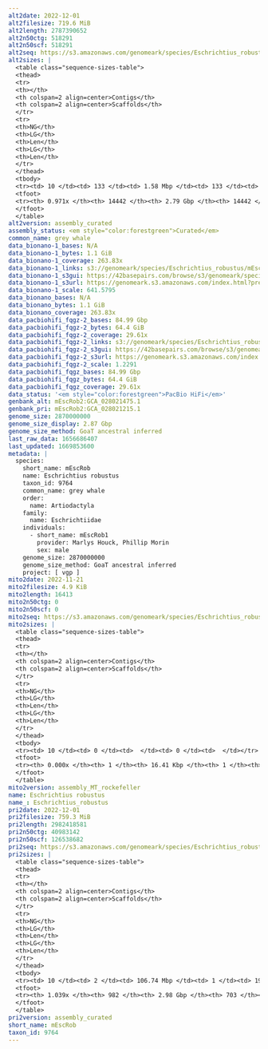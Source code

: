 ```yaml
---
alt2date: 2022-12-01
alt2filesize: 719.6 MiB
alt2length: 2787390652
alt2n50ctg: 518291
alt2n50scf: 518291
alt2seq: https://s3.amazonaws.com/genomeark/species/Eschrichtius_robustus/mEscRob2/assembly_curated/mEscRob2.alt.cur.20221201.fasta.gz
alt2sizes: |
  <table class="sequence-sizes-table">
  <thead>
  <tr>
  <th></th>
  <th colspan=2 align=center>Contigs</th>
  <th colspan=2 align=center>Scaffolds</th>
  </tr>
  <tr>
  <th>NG</th>
  <th>LG</th>
  <th>Len</th>
  <th>LG</th>
  <th>Len</th>
  </tr>
  </thead>
  <tbody>
  <tr><td> 10 </td><td> 133 </td><td> 1.58 Mbp </td><td> 133 </td><td> 1.58 Mbp </td></tr>  <tr><td> 20 </td><td> 351 </td><td> 1.11 Mbp </td><td> 351 </td><td> 1.11 Mbp </td></tr>  <tr><td> 30 </td><td> 650 </td><td> 0.84 Mbp </td><td> 650 </td><td> 0.84 Mbp </td></tr>  <tr><td> 40 </td><td> 1033 </td><td> 0.67 Mbp </td><td> 1033 </td><td> 0.67 Mbp </td></tr>  <tr style="background-color:#cccccc;"><td> 50 </td><td> 1524 </td><td> 0.52 Mbp </td><td> 1524 </td><td> 0.52 Mbp </td></tr>  <tr><td> 60 </td><td> 2161 </td><td> 390.56 Kbp </td><td> 2161 </td><td> 390.56 Kbp </td></tr>  <tr><td> 70 </td><td> 3050 </td><td> 267.60 Kbp </td><td> 3050 </td><td> 267.60 Kbp </td></tr>  <tr><td> 80 </td><td> 4432 </td><td> 156.52 Kbp </td><td> 4432 </td><td> 156.52 Kbp </td></tr>  <tr><td> 90 </td><td> 7568 </td><td> 52.68 Kbp </td><td> 7568 </td><td> 52.68 Kbp </td></tr>  <tr><td> 100 </td><td> 0 </td><td>  </td><td> 0 </td><td>  </td></tr>  </tbody>
  <tfoot>
  <tr><th> 0.971x </th><th> 14442 </th><th> 2.79 Gbp </th><th> 14442 </th><th> 2.79 Gbp </th></tr>
  </tfoot>
  </table>
alt2version: assembly_curated
assembly_status: <em style="color:forestgreen">Curated</em>
common_name: grey whale
data_bionano-1_bases: N/A
data_bionano-1_bytes: 1.1 GiB
data_bionano-1_coverage: 263.83x
data_bionano-1_links: s3://genomeark/species/Eschrichtius_robustus/mEscRob1/genomic_data/bionano/<br>
data_bionano-1_s3gui: https://42basepairs.com/browse/s3/genomeark/species/Eschrichtius_robustus/mEscRob1/genomic_data/bionano/
data_bionano-1_s3url: https://genomeark.s3.amazonaws.com/index.html?prefix=species/Eschrichtius_robustus/mEscRob1/genomic_data/bionano/
data_bionano-1_scale: 641.5795
data_bionano_bases: N/A
data_bionano_bytes: 1.1 GiB
data_bionano_coverage: 263.83x
data_pacbiohifi_fqgz-2_bases: 84.99 Gbp
data_pacbiohifi_fqgz-2_bytes: 64.4 GiB
data_pacbiohifi_fqgz-2_coverage: 29.61x
data_pacbiohifi_fqgz-2_links: s3://genomeark/species/Eschrichtius_robustus/mEscRob2/genomic_data/pacbio_hifi/<br>
data_pacbiohifi_fqgz-2_s3gui: https://42basepairs.com/browse/s3/genomeark/species/Eschrichtius_robustus/mEscRob2/genomic_data/pacbio_hifi/
data_pacbiohifi_fqgz-2_s3url: https://genomeark.s3.amazonaws.com/index.html?prefix=species/Eschrichtius_robustus/mEscRob2/genomic_data/pacbio_hifi/
data_pacbiohifi_fqgz-2_scale: 1.2291
data_pacbiohifi_fqgz_bases: 84.99 Gbp
data_pacbiohifi_fqgz_bytes: 64.4 GiB
data_pacbiohifi_fqgz_coverage: 29.61x
data_status: '<em style="color:forestgreen">PacBio HiFi</em>'
genbank_alt: mEscRob2:GCA_028021475.1
genbank_pri: mEscRob2:GCA_028021215.1
genome_size: 2870000000
genome_size_display: 2.87 Gbp
genome_size_method: GoaT ancestral inferred
last_raw_data: 1656686407
last_updated: 1669853600
metadata: |
  species:
    short_name: mEscRob
    name: Eschrichtius robustus
    taxon_id: 9764
    common_name: grey whale
    order:
      name: Artiodactyla
    family:
      name: Eschrichtiidae
    individuals:
      - short_name: mEscRob1
        provider: Marlys Houck, Phillip Morin
        sex: male
    genome_size: 2870000000
    genome_size_method: GoaT ancestral inferred
    project: [ vgp ]
mito2date: 2022-11-21
mito2filesize: 4.9 KiB
mito2length: 16413
mito2n50ctg: 0
mito2n50scf: 0
mito2seq: https://s3.amazonaws.com/genomeark/species/Eschrichtius_robustus/mEscRob2/assembly_MT_rockefeller/mEscRob2.MT.20221121.fasta.gz
mito2sizes: |
  <table class="sequence-sizes-table">
  <thead>
  <tr>
  <th></th>
  <th colspan=2 align=center>Contigs</th>
  <th colspan=2 align=center>Scaffolds</th>
  </tr>
  <tr>
  <th>NG</th>
  <th>LG</th>
  <th>Len</th>
  <th>LG</th>
  <th>Len</th>
  </tr>
  </thead>
  <tbody>
  <tr><td> 10 </td><td> 0 </td><td>  </td><td> 0 </td><td>  </td></tr>  <tr><td> 20 </td><td> 0 </td><td>  </td><td> 0 </td><td>  </td></tr>  <tr><td> 30 </td><td> 0 </td><td>  </td><td> 0 </td><td>  </td></tr>  <tr><td> 40 </td><td> 0 </td><td>  </td><td> 0 </td><td>  </td></tr>  <tr style="background-color:#cccccc;"><td> 50 </td><td> 0 </td><td style="background-color:#ff8888;">  </td><td> 0 </td><td style="background-color:#ff8888;">  </td></tr>  <tr><td> 60 </td><td> 0 </td><td>  </td><td> 0 </td><td>  </td></tr>  <tr><td> 70 </td><td> 0 </td><td>  </td><td> 0 </td><td>  </td></tr>  <tr><td> 80 </td><td> 0 </td><td>  </td><td> 0 </td><td>  </td></tr>  <tr><td> 90 </td><td> 0 </td><td>  </td><td> 0 </td><td>  </td></tr>  <tr><td> 100 </td><td> 0 </td><td>  </td><td> 0 </td><td>  </td></tr>  </tbody>
  <tfoot>
  <tr><th> 0.000x </th><th> 1 </th><th> 16.41 Kbp </th><th> 1 </th><th> 16.41 Kbp </th></tr>
  </tfoot>
  </table>
mito2version: assembly_MT_rockefeller
name: Eschrichtius robustus
name_: Eschrichtius_robustus
pri2date: 2022-12-01
pri2filesize: 759.3 MiB
pri2length: 2982418581
pri2n50ctg: 40983142
pri2n50scf: 126538682
pri2seq: https://s3.amazonaws.com/genomeark/species/Eschrichtius_robustus/mEscRob2/assembly_curated/mEscRob2.pri.cur.20221201.fasta.gz
pri2sizes: |
  <table class="sequence-sizes-table">
  <thead>
  <tr>
  <th></th>
  <th colspan=2 align=center>Contigs</th>
  <th colspan=2 align=center>Scaffolds</th>
  </tr>
  <tr>
  <th>NG</th>
  <th>LG</th>
  <th>Len</th>
  <th>LG</th>
  <th>Len</th>
  </tr>
  </thead>
  <tbody>
  <tr><td> 10 </td><td> 2 </td><td> 106.74 Mbp </td><td> 1 </td><td> 190.21 Mbp </td></tr>  <tr><td> 20 </td><td> 5 </td><td> 88.75 Mbp </td><td> 3 </td><td> 152.77 Mbp </td></tr>  <tr><td> 30 </td><td> 8 </td><td> 77.16 Mbp </td><td> 4 </td><td> 147.58 Mbp </td></tr>  <tr><td> 40 </td><td> 12 </td><td> 66.95 Mbp </td><td> 6 </td><td> 139.74 Mbp </td></tr>  <tr style="background-color:#cccccc;"><td> 50 </td><td> 18 </td><td style="background-color:#88ff88;"> 40.98 Mbp </td><td> 9 </td><td style="background-color:#88ff88;"> 126.54 Mbp </td></tr>  <tr><td> 60 </td><td> 26 </td><td> 29.73 Mbp </td><td> 11 </td><td> 114.12 Mbp </td></tr>  <tr><td> 70 </td><td> 37 </td><td> 22.16 Mbp </td><td> 14 </td><td> 100.89 Mbp </td></tr>  <tr><td> 80 </td><td> 55 </td><td> 11.39 Mbp </td><td> 17 </td><td> 86.87 Mbp </td></tr>  <tr><td> 90 </td><td> 126 </td><td> 2.09 Mbp </td><td> 20 </td><td> 67.02 Mbp </td></tr>  <tr><td> 100 </td><td> 406 </td><td> 0.51 Mbp </td><td> 164 </td><td> 0.71 Mbp </td></tr>  </tbody>
  <tfoot>
  <tr><th> 1.039x </th><th> 982 </th><th> 2.98 Gbp </th><th> 703 </th><th> 2.98 Gbp </th></tr>
  </tfoot>
  </table>
pri2version: assembly_curated
short_name: mEscRob
taxon_id: 9764
---
```

